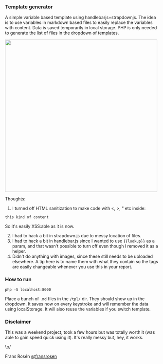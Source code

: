 ### Template generator

A simple variable based template using handlebarjs+strapdownjs. The idea is to use variables in markdown based files to easily replace the variables with content. Data is saved temporarily in local storage. PHP is only needed to generate the list of files in the dropdown of templates.

<img src="https://github.com/fransr/template-generator/raw/examples/example-report.png" width="500" />

Thoughts:

1. I turned off HTML sanitization to make code with <, >, " etc inside:

  ```
  this kind of content
  ```

  So it's easily XSS:able as it is now.

2. I had to hack a bit in strapdown.js due to messy location of files.
3. I had to hack a bit in handlebar.js since I wanted to use `{{lookup}}` as a param, and that wasn't possible to turn off even though I removed it as a helper.
4. Didn't do anything with images, since these still needs to be uploaded elsewhere. A tip here is to name them with what they contain so the tags are easily changeable whenever you use this in your report.

### How to run

```
php -S localhost:8000
```

Place a bunch of `.md` files in the `/tpl/` dir. They should show up in the dropdown. It saves now on every keystroke and will remember the data using localStorage. It will also reuse the variables if you switch template. 

### Disclaimer

This was a weekend project, took a few hours but was totally worth it (was able to gain speed quick using it). It's really messy but, hey, it works.

\o/

Frans Rosén [@fransrosen](https://twitter.com/fransrosen)
